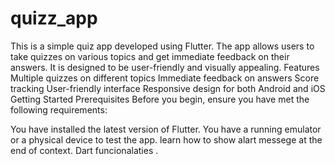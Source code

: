 # quizz_app
This is a simple quiz app developed using Flutter. The app allows users to take quizzes on various topics and get immediate feedback on their answers. It is designed to be user-friendly and visually appealing.
Features
Multiple quizzes on different topics
Immediate feedback on answers
Score tracking
User-friendly interface
Responsive design for both Android and iOS
Getting Started
Prerequisites
Before you begin, ensure you have met the following requirements:

You have installed the latest version of Flutter.
You have a running emulator or a physical device to test the app.
learn how to show alart messege at the end of context. Dart funcionalaties .
